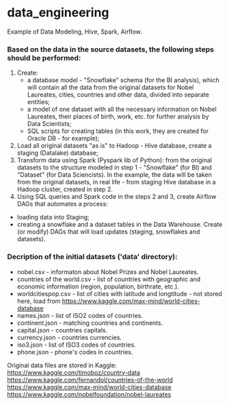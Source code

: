 # data_engineering
Example of Data Modeling, Hive, Spark, Airflow.

### Based on the data in the source datasets, the following steps should be performed:
1. Create:
	- a database model - "Snowflake" schema (for the BI analysis), which will contain all the data from the original datasets for Nobel Laureates, cities, countries and other data, divided into separate entities;
	- a model of one dataset with all the necessary information on Nobel Laureates, their places of birth, work, etc. for further analysis by Data Scientists;
	- SQL scripts for creating tables (in this work, they are created for Oracle DB - for example);
2. Load all original datasets "as is" to Hadoop - Hive database, create a staging (Datalake) database;
3. Transform data using Spark (Pyspark lib of Python): from the original datasets to the structure modeled in step 1 - "Snowflake" (for BI) and "Dataset" (for Data Sciencists). In the example, the data will be taken from the original datasets, in real life - from staging Hive database in a Hadoop cluster, created in step 2.
4. Using SQL queries and Spark code in the steps 2 and 3, create Airflow DAGs that automates a process:
- loading data into Staging;
- creating a snowflake and a dataset tables in the Data Warehouse.
Create (or modify) DAGs that will load updates (staging, snowflakes and datasets).

### Decription of the initial datasets ('data' directory):
- nobel.csv - informaton about Nobel Prizes and Nobel Laureates.<br>
- countries of the world.csv - list of countries with geographic and economic information (region, population, birthrate, etc.).<br>
- worldcitiespop.csv - list of cities with latitude and longtitude - not stored here, load from https://www.kaggle.com/max-mind/world-cities-database<br>
- names.json - list of ISO2 codes of countries.<br>
- continent.json - matching countries and continents.<br>
- capital.json - countries capitals.<br>
- currency.json - countries currencies.<br>
- iso3.json - list of ISO3 codes of countries.<br>
- phone.json - phone's codes in countries.

Original data files are stored in Kaggle:<br>
https://www.kaggle.com/timoboz/country-data<br>
https://www.kaggle.com/fernandol/countries-of-the-world<br>
https://www.kaggle.com/max-mind/world-cities-database<br>
https://www.kaggle.com/nobelfoundation/nobel-laureates<br>
